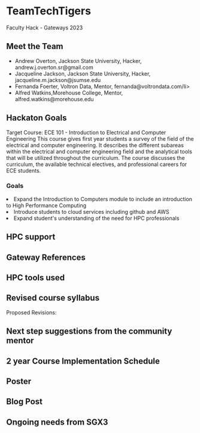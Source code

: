 # TeamTechTigers
Faculty Hack - Gateways 2023
## Meet the Team
<ul>
<li>Andrew Overton, Jackson State University, Hacker, andrew.j.overton.sr@gmail.com</li>
<li>Jacqueline Jackson, Jackson State University, Hacker, jacqueline.m.jackson@jsumse.edu</li>
<li>Fernanda Foerter, Voltron Data, Mentor, fernanda@voltrondata.com/li>
<li>Alfred Watkins,Morehouse College, Mentor, alfred.watkins@morehouse.edu</li>
</ul>

## Hackaton Goals
Target Course: 
ECE 101 - Introduction to Electrical and Computer Engineering 
This course gives first year students a survey of the field of the electrical and computer engineering. It describes the different subareas within the electrical and computer engineering field and the analytical tools that will be utilized throughout the curriculum. The course discusses the curriculum, the available technical electives, and professional careers for ECE students.


### Goals
<li> Expand the Introduction to Computers module to include an introduction to High Performance Computing </li>
<li> Introduce students to cloud services including github and AWS </li>
<li> Expand student's understanding of the need for HPC professionals </li>


## HPC support
## Gateway References
## HPC tools used
## Revised course syllabus


Proposed Revisions: 

## Next step suggestions from the community mentor
## 2 year Course Implementation Schedule
## Poster
## Blog Post
## Ongoing needs from SGX3


